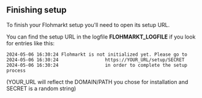 ## Finishing setup

To finish your Flohmarkt setup you'll need to open its setup URL. 

You can find the setup URL in the logfile __FLOHMARKT_LOGFILE__ if you look for entries like this:

```
2024-05-06 16:30:24 Flohmarkt is not initialized yet. Please go to 
2024-05-06 16:30:24                 https://YOUR_URL/setup/SECRET
2024-05-06 16:30:24                 in order to complete the setup process
```

(YOUR_URL will reflect the DOMAIN/PATH you chose for installation and SECRET is a random string)
